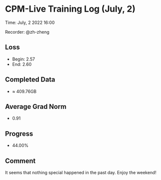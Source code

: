 
# CPM-Live Training Log (July, 2)

Time: July, 2 2022 16:00

Recorder: @zh-zheng

## Loss
- Begin: 2.57
- End: 2.60
	
## Completed Data
- $\approx$ 409.76GB

## Average Grad Norm
- 0.91

## Progress
- 44.00%

## Comment

It seems that nothing special happened in the past day. Enjoy the weekend!
